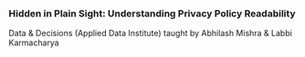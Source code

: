 ### Hidden in Plain Sight: Understanding Privacy Policy Readability

Data & Decisions (Applied Data Institute) taught by Abhilash Mishra & Labbi Karmacharya











